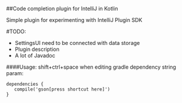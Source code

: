 ##Code completion plugin for IntelliJ in Kotlin

Simple plugin for experimenting with IntelliJ Plugin SDK

 #TODO: 
 - SettingsUI need to be connected with data storage
 - Plugin description
 - A lot of Javadoc
 
####Usage:
shift+ctrl+space when editing gradle dependency string param:
```
dependencies {
   compile('gson[press shortcut here]') 
}
```
